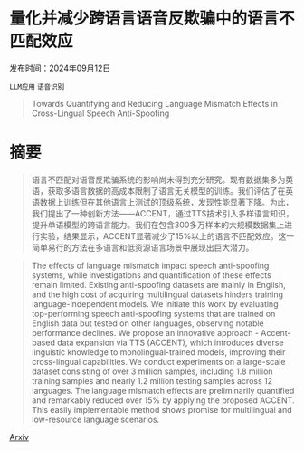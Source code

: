 # 量化并减少跨语言语音反欺骗中的语言不匹配效应

发布时间：2024年09月12日

`LLM应用` `语音识别`

> Towards Quantifying and Reducing Language Mismatch Effects in Cross-Lingual Speech Anti-Spoofing

# 摘要

> 语言不匹配对语音反欺骗系统的影响尚未得到充分研究。现有数据集多为英语，获取多语言数据的高成本限制了语言无关模型的训练。我们评估了在英语数据上训练但在其他语言上测试的顶级系统，发现性能显著下降。为此，我们提出了一种创新方法——ACCENT，通过TTS技术引入多样语言知识，提升单语模型的跨语言能力。我们在包含300多万样本的大规模数据集上进行实验，结果显示，ACCENT显著减少了15%以上的语言不匹配效应。这一简单易行的方法在多语言和低资源语言场景中展现出巨大潜力。

> The effects of language mismatch impact speech anti-spoofing systems, while investigations and quantification of these effects remain limited. Existing anti-spoofing datasets are mainly in English, and the high cost of acquiring multilingual datasets hinders training language-independent models. We initiate this work by evaluating top-performing speech anti-spoofing systems that are trained on English data but tested on other languages, observing notable performance declines. We propose an innovative approach - Accent-based data expansion via TTS (ACCENT), which introduces diverse linguistic knowledge to monolingual-trained models, improving their cross-lingual capabilities. We conduct experiments on a large-scale dataset consisting of over 3 million samples, including 1.8 million training samples and nearly 1.2 million testing samples across 12 languages. The language mismatch effects are preliminarily quantified and remarkably reduced over 15% by applying the proposed ACCENT. This easily implementable method shows promise for multilingual and low-resource language scenarios.

[Arxiv](https://arxiv.org/abs/2409.08346)